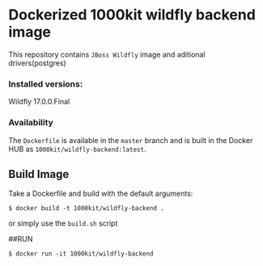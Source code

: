 # Dockerized 1000kit wildfly backend image

This repository contains `JBoss Wildfly` image and aditional drivers(postgres)


### Installed versions:

 Wildfly 17.0.0.Final

### Availability

The `Dockerfile` is available in the `master` branch and is built in the Docker HUB as `1000kit/wildfly-backend:latest`.

## Build Image

Take a Dockerfile and build with the default arguments:

~~~~
$ docker build -t 1000kit/wildfly-backend .
~~~~

or simply use the `build.sh` script

##RUN

~~~~
$ docker run -it 1000kit/wildfly-backend
~~~~

